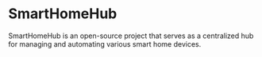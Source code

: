 # SmartHomeHub
SmartHomeHub is an open-source project that serves as a centralized hub for managing and automating various smart home devices.
